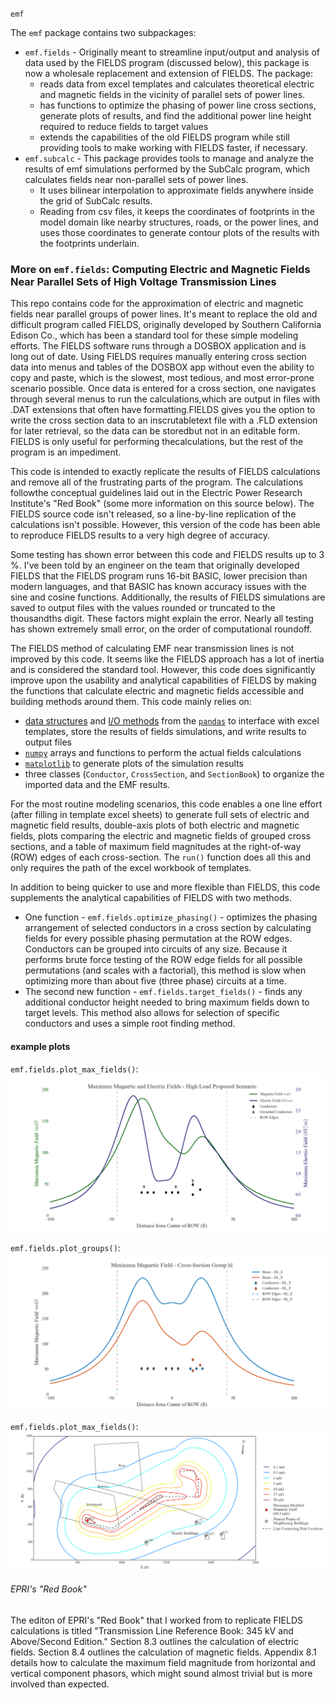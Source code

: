 `emf`

The `emf` package contains two subpackages:
* `emf.fields` - Originally meant to streamline input/output and analysis of data used by the FIELDS program (discussed below), this package is now a wholesale replacement and extension of FIELDS. The package:
  * reads data from excel templates and calculates theoretical electric and magnetic fields in the vicinity of parallel sets of power lines.
  * has functions to optimize the phasing of power line cross sections, generate plots of results, and find the additional power line height required to reduce fields to target values
  * extends the capabilities of the old FIELDS program while still providing tools to make working with FIELDS faster, if necessary.
* `emf.subcalc` - This package provides tools to manage and analyze the results of emf simulations performed by the SubCalc program, which calculates fields near non-parallel sets of power lines.
  * It uses bilinear interpolation to approximate fields anywhere inside the grid of SubCalc results.
  * Reading from csv files, it keeps the coordinates of footprints in the model domain like nearby structures, roads, or the power lines, and uses those coordinates to generate contour plots of the results with the footprints underlain.

### More on `emf.fields`: Computing Electric and Magnetic Fields Near Parallel Sets of High Voltage Transmission Lines

This repo contains code for the approximation of electric and magnetic fields near parallel groups of power lines. It's meant to replace the old and difficult program called FIELDS, originally developed by Southern California Edison Co., which has been a standard tool for these simple modeling efforts. The FIELDS software runs through a DOSBOX application and is long out of date.
Using FIELDS requires manually entering cross section data into menus and tables of the DOSBOX app without even the ability to copy and paste, which is the slowest, most tedious, and most error-prone scenario possible. Once data is entered for a cross section, one navigates through several menus to run the calculations,which are output in files with .DAT extensions that often have formatting.FIELDS gives you the option to write the cross section data to an inscrutabletext file with a .FLD extension for later retrieval, so the data can be storedbut not in an editable form. FIELDS is only useful for performing thecalculations, but the rest of the program is an impediment.

This code is intended to exactly replicate the results of FIELDS calculations
and remove all of the frustrating parts of the program. The calculations followthe conceptual guidelines laid out in the Electric Power Research Institute's "Red Book" (some more information on this source below). The FIELDS source code isn't released, so a line-by-line replication of the calculations isn't possible. However, this version of the code has been able to reproduce FIELDS results to a very high degree of accuracy.

Some testing has shown error between this code and FIELDS results up to 3 %. I've been told by an engineer on the team that originally developed FIELDS that the FIELDS program runs 16-bit BASIC, lower precision than modern languages, and that BASIC has known accuracy issues with the sine and cosine functions. Additionally, the results of FIELDS simulations are saved to output files with the values rounded or truncated to the thousandths digit. These factors might explain the error. Nearly all testing has shown extremely small error, on the order of computational roundoff.

The FIELDS method of calculating EMF near transmission lines is not improved by this code. It seems like the FIELDS approach has a lot of inertia and is considered the standard tool. However, this code does significantly improve upon the usability and analytical capabilities of FIELDS by making the functions that calculate electric and magnetic fields accessible and building methods around them. This code mainly relies on:
* [data structures](http://pandas.pydata.org/pandas-docs/stable/dsintro.html#dataframe) and [I/O methods](http://pandas.pydata.org/pandas-docs/stable/io.html) from the [`pandas`](http://pandas.pydata.org/pandas-docs/stable/index.html) to interface with excel templates, store the results of fields simulations, and write results to output files
* [`numpy`](http://www.numpy.org/) arrays and functions to perform the actual fields calculations
* [`matplotlib`](http://matplotlib.org/) to generate plots of the simulation results
* three classes (`Conductor`, `CrossSection`, and `SectionBook`) to organize the imported data and the EMF results.

For the most routine modeling scenarios, this code enables a one line effort (after filling in template excel sheets) to generate full sets of electric and magnetic field results, double-axis plots of both electric and magnetic fields, plots comparing the electric and magnetic fields of grouped cross sections, and a table of maximum field magnitudes at the right-of-way (ROW) edges of each cross-section. The `run()` function does all this and only requires the path of the excel workbook of templates.

In addition to being quicker to use and more flexible than FIELDS, this code supplements the analytical capabilities of FIELDS with two methods.
* One function - `emf.fields.optimize_phasing()` - optimizes the phasing arrangement of selected conductors in a cross section by calculating fields for every possible phasing permutation at
the ROW edges. Conductors can be grouped into circuits of any size. Because it performs brute force testing of the ROW edge fields for all possible permutations
(and scales with a factorial), this method is slow when optimizing more than about five (three phase) circuits at a time.
* The second new function - `emf.fields.target_fields()` - finds any additional conductor height needed to bring maximum fields down to target levels. This method also allows for selection of specific conductors and uses a simple root finding method.

#### example plots

`emf.fields.plot_max_fields()`:
![plot_max_fields()](docs/images/HL_P.png "Sample Plot")

`emf.fields.plot_groups()`:
![plot_groups()](docs/images/group_hl-Bmax.png "Sample Plot")

`emf.fields.plot_max_fields()`:
![plot_contours()](docs/images/Canal-Station-Contours.png "Sample Plot")

###### EPRI's "Red Book"

The editon of EPRI's "Red Book" that I worked from to replicate FIELDS calculations is titled "Transmission Line Reference Book: 345 kV and Above/Second Edition." Section 8.3 outlines the calculation of electric fields. Section 8.4 outlines the calculation of magnetic fields. Appendix 8.1 details how to calculate the maximum field magnitude from horizontal and vertical component phasors, which might sound almost trivial but is more involved than expected.
